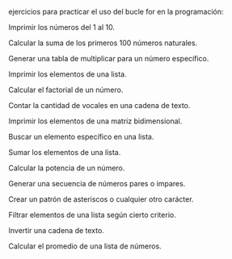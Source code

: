 ejercicios para practicar el uso del bucle for en la programación:

Imprimir los números del 1 al 10.

Calcular la suma de los primeros 100 números naturales.

Generar una tabla de multiplicar para un número específico.

Imprimir los elementos de una lista.

Calcular el factorial de un número.

Contar la cantidad de vocales en una cadena de texto.

Imprimir los elementos de una matriz bidimensional.

Buscar un elemento específico en una lista.

Sumar los elementos de una lista.

Calcular la potencia de un número.

Generar una secuencia de números pares o impares.

Crear un patrón de asteriscos o cualquier otro carácter.

Filtrar elementos de una lista según cierto criterio.

Invertir una cadena de texto.

Calcular el promedio de una lista de números.
